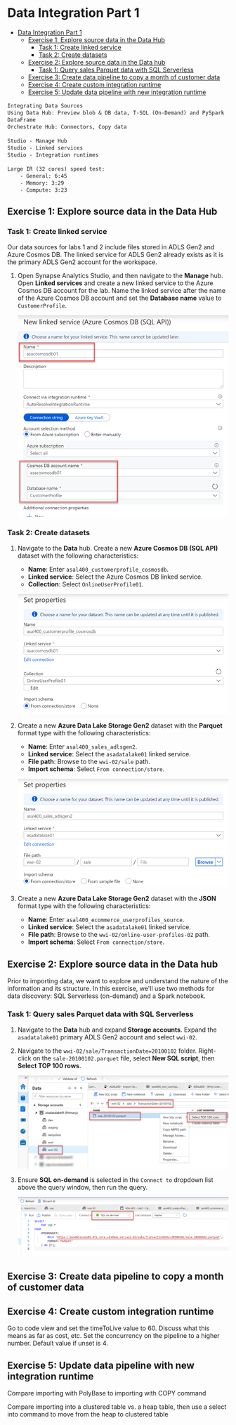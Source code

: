 # Data Integration Part 1

- [Data Integration Part 1](#data-integration-part-1)
  - [Exercise 1: Explore source data in the Data Hub](#exercise-1-explore-source-data-in-the-data-hub)
    - [Task 1: Create linked service](#task-1-create-linked-service)
    - [Task 2: Create datasets](#task-2-create-datasets)
  - [Exercise 2: Explore source data in the Data hub](#exercise-2-explore-source-data-in-the-data-hub)
    - [Task 1: Query sales Parquet data with SQL Serverless](#task-1-query-sales-parquet-data-with-sql-serverless)
  - [Exercise 3: Create data pipeline to copy a month of customer data](#exercise-3-create-data-pipeline-to-copy-a-month-of-customer-data)
  - [Exercise 4: Create custom integration runtime](#exercise-4-create-custom-integration-runtime)
  - [Exercise 5: Update data pipeline with new integration runtime](#exercise-5-update-data-pipeline-with-new-integration-runtime)

```
Integrating Data Sources
Using Data Hub: Preview blob & DB data, T-SQL (On-Demand) and PySpark DataFrame
Orchestrate Hub: Connectors, Copy data

Studio - Manage Hub
Studio - Linked services
Studio - Integration runtimes

Large IR (32 cores) speed test:
    - General: 6:45
    - Memory: 3:29
    - Compute: 3:23
```

## Exercise 1: Explore source data in the Data Hub

### Task 1: Create linked service

Our data sources for labs 1 and 2 include files stored in ADLS Gen2 and Azure Cosmos DB. The linked service for ADLS Gen2 already exists as it is the primary ADLS Gen2 account for the workspace.

1. Open Synapse Analytics Studio, and then navigate to the **Manage** hub. Open **Linked services** and create a new linked service to the Azure Cosmos DB account for the lab. Name the linked service after the name of the Azure Cosmos DB account and set the **Database name** value to `CustomerProfile`.

    ![New Azure Cosmos DB linked service.](media/create-cosmos-db-linked-service.png "New linked service")

### Task 2: Create datasets

1. Navigate to the **Data** hub. Create a new **Azure Cosmos DB (SQL API)** dataset with the following characteristics:

    - **Name**: Enter `asal400_customerprofile_cosmosdb`.
    - **Linked service**: Select the Azure Cosmos DB linked service.
    - **Collection**: Select `OnlineUserProfile01`.

    ![New Azure Cosmos DB dataset.](media/create-cosmos-db-dataset.png "New Cosmos DB dataset")

2. Create a new **Azure Data Lake Storage Gen2** dataset with the **Parquet** format type with the following characteristics:

    - **Name**: Enter `asal400_sales_adlsgen2`.
    - **Linked service**: Select the `asadatalake01` linked service.
    - **File path**: Browse to the `wwi-02/sale` path.
    - **Import schema**: Select `From connection/store`.

    ![The create ADLS Gen2 dataset form is displayed.](media/create-adls-dataset.png "Create ADLS Gen2 dataset")

3. Create a new **Azure Data Lake Storage Gen2** dataset with the **JSON** format type with the following characteristics:

    - **Name**: Enter `asal400_ecommerce_userprofiles_source`.
    - **Linked service**: Select the `asadatalake01` linked service.
    - **File path**: Browse to the `wwi-02/online-user-profiles-02` path.
    - **Import schema**: Select `From connection/store`.

## Exercise 2: Explore source data in the Data hub

Prior to importing data, we want to explore and understand the nature of the information and its structure. In this exercise, we'll use two methods for data discovery: SQL Serverless (on-demand) and a Spark notebook.

### Task 1: Query sales Parquet data with SQL Serverless

1. Navigate to the **Data** hub and expand **Storage accounts**. Expand the `asadatalake01` primary ADLS Gen2 account and select `wwi-02`.

2. Navigate to the `wwi-02/sale/TransactionDate=20100102` folder. Right-click on the `sale-20100102.parquet` file, select **New SQL script**, then **Select TOP 100 rows**.

    ![The Data hub is displayed with the options highlighted.](media/data-hub-parquet-select-rows.png "Select TOP 100 rows")

3. Ensure **SQL on-demand** is selected in the `Connect to` dropdown list above the query window, then run the query.

    ![The SQL on-demand connection is highlighted.](media/sql-on-demand-selected.png "SQL on-demand")

## Exercise 3: Create data pipeline to copy a month of customer data

## Exercise 4: Create custom integration runtime

Go to code view and set the timeToLive value to 60. Discuss what this means as far as cost, etc.
Set the concurrency on the pipeline to a higher number. Default value if unset is 4.

## Exercise 5: Update data pipeline with new integration runtime

Compare importing with PolyBase to importing with COPY command

Compare importing into a clustered table vs. a heap table, then use a select into command to move from the heap to clustered table